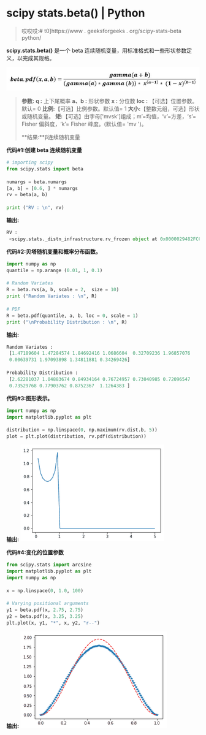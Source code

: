 # scipy stats.beta() | Python

> 哎哎哎:# t0]https://www . geeksforgeeks . org/scipy-stats-beta python/

**scipy.stats.beta()** 是一个 beta 连续随机变量，用标准格式和一些形状参数定义，以完成其规格。

![](img/79061605d77a278bc4eb62f546978ee6.png)

> **参数:**
> **q :** 上下尾概率
> **a、b :** 形状参数
> **x :** 分位数
> **loc :** 【可选】位置参数。默认= 0
> **比例:**【可选】比例参数。默认值= 1
> **大小:**【整数元组，可选】形状或随机变量。
> **矩:**【可选】由字母['mvsk']组成；m’=均值，‘v’=方差，‘s’= Fisher 偏斜度，‘k’= Fisher 峰度。(默认值= 'mv ')。
> 
> **结果:**β连续随机变量

**代码#1:创建 beta 连续随机变量**

```py
# importing scipy
from scipy.stats import beta

numargs = beta.numargs
[a, b] = [0.6, ] * numargs
rv = beta(a, b)

print ("RV : \n", rv)
```

**输出:**

```py
RV : 
 <scipy.stats._distn_infrastructure.rv_frozen object at 0x0000029482FCC438>

```

**代码#2:贝塔随机变量和概率分布函数。**

```py
import numpy as np
quantile = np.arange (0.01, 1, 0.1)

# Random Variates
R = beta.rvs(a, b, scale = 2,  size = 10)
print ("Random Variates : \n", R)

# PDF
R = beta.pdf(quantile, a, b, loc = 0, scale = 1)
print ("\nProbability Distribution : \n", R)
```

**输出:**

```py
Random Variates : 
 [1.47189604 1.47284574 1.84692416 1.0686604  0.32709236 1.96857076
 0.00639731 1.97093898 1.34811881 0.34269426]

Probability Distribution : 
 [2.62281037 1.04883674 0.84934164 0.76724957 0.73040985 0.72096547
 0.73529768 0.77903762 0.8752367  1.1264383 ]
```

**代码#3:图形表示。**

```py
import numpy as np
import matplotlib.pyplot as plt

distribution = np.linspace(0, np.maximum(rv.dist.b, 5))
plot = plt.plot(distribution, rv.pdf(distribution))
```

**输出:**
![](img/1b984d4e1c88444b70d072e196d3bd09.png)

**代码#4:变化的位置参数**

```py
from scipy.stats import arcsine
import matplotlib.pyplot as plt
import numpy as np

x = np.linspace(0, 1.0, 100)

# Varying positional arguments
y1 = beta.pdf(x, 2.75, 2.75)
y2 = beta.pdf(x, 3.25, 3.25)
plt.plot(x, y1, "*", x, y2, "r--")
```

**输出:**
![](img/7c1e36e4743b12135d2ede830176cff3.png)
